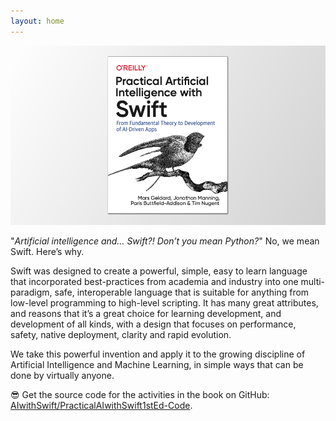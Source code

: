 ```yaml
---
layout: home
---
```


<!--
![The upcoming Practical AI with Swift book]({{ site.url }}/assets/images/splash.png)

**(Buy button and link to book page)**
 -->

<img src="https://raw.githubusercontent.com/AIwithSwift/AIwithSwift.github.io/master/assets/images/book.png" class="postimage" /> <br>

"*Artificial intelligence and… Swift?! Don’t you mean Python?*" No, we mean Swift. Here’s why.

Swift was designed to create a powerful, simple, easy to learn language that incorporated best-practices from academia and industry into one multi-paradigm, safe, interoperable language that is suitable for anything from low-level programming to high-level scripting. It has many great attributes, and reasons that it’s a great choice for learning development, and development of all kinds, with a design that focuses on performance, safety, native deployment, clarity and rapid evolution.

We take this powerful invention and apply it to the growing discipline of Artificial Intelligence and Machine Learning, in simple ways that can be done by virtually anyone.

😎 Get the source code for the activities in the book on GitHub: <a href="https://github.com/AIwithSwift/PracticalAIwithSwift1stEd-Code">AIwithSwift/PracticalAIwithSwift1stEd-Code</a>.
